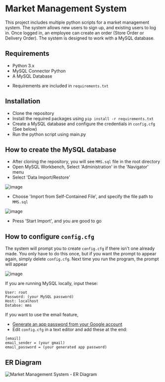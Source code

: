# Market Management System
This project includes multiple python scripts for a market management system. The system allows new users to sign up, and existing users to log in. Once logged in, an employee can create an order (Store Order or Delivery Order). The system is designed to work with a MySQL database.

## Requirements
- Python 3.x
- MySQL Connector Python
- A MySQL Database
+ Requirements are included in ```requirements.txt```

## Installation
- Clone the repository
- Install the required packages using ```pip install -r requirements.txt```
- Create a MySQL database and configure the credentials in ```config.cfg``` (See below)
- Run the python script using main.py

## How to create the MySQL database
- After cloning the repository, you will see ```MMS.sql``` file in the root directory
- Open MySQL Workbench, Select 'Administration' in the 'Navigator' menu
- Select 'Data Import/Restore' 

![image](https://user-images.githubusercontent.com/61628216/236607896-53a44686-7684-4994-8fe3-455c37ea1dd8.png)
- Choose 'Import from Self-Contained File', and specify the file path to ```MMS.sql```

![image](https://user-images.githubusercontent.com/61628216/236608024-0ff7bc07-3515-4532-aeda-6a3e52f12450.png)
- Press 'Start Import', and you are good to go


## How to configure ```config.cfg```
The system will prompt you to create ```config.cfg``` if there isn't one already made. You only have to do this once, but if you want the prompt to appear again, simply delete ```config.cfg```. Next time you run the program, the prompt will appear

![image](https://user-images.githubusercontent.com/61628216/236606239-28f19451-4613-49e0-9d24-20ee91ff9fc6.png)

If you are running MySQL locally, input these:
```
User: root
Password: (your MySQL password)
Host: localhost
Databse: mms
```

If you want to use the email feature,
- [Generate an app password from your Google account](https://support.google.com/mail/answer/185833)
- Edit ```config.cfg``` in a text editor and add these at the end:
```
[email]
email_sender = (your gmail)
email_password = (your generated app password)
```

## ER Diagram
![Market Management System - ER Diagram](https://user-images.githubusercontent.com/61628216/234966292-63740fbe-d928-4ce6-ac11-f3de5a2e2dd2.jpeg)
